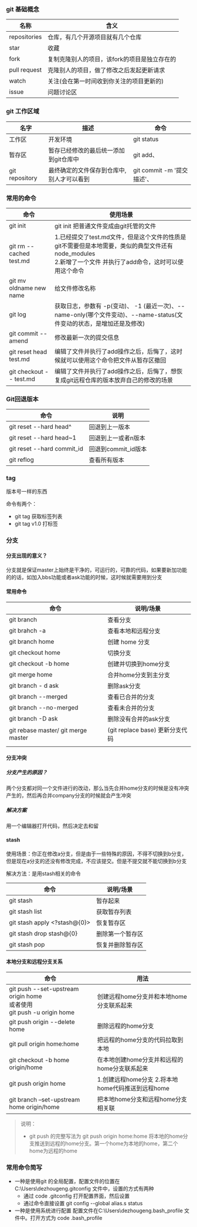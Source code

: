 ### git 基础概念
| 名称 | 含义 |
| --- | --- |
| repositories| 仓库，有几个开源项目就有几个仓库|
| star| 收藏|
| fork | 复制克隆别人的项目，该fork的项目是独立存在的|
| pull request | 克隆别人的项目，做了修改之后发起更新请求|
| watch | 关注(会在第一时间收到你关注的项目更新的)|
| issue | 问题讨论区|

### git 工作区域

| 名字   | 描述     | 命令|
| ------ | -------- |----|
| 工作区 | 开发环境 | git status|
| 暂存区 |   暂存已经修改的最后统一添加到git仓库中       | git add、  |
| git repository |   最终确定的文件保存到仓库中,别人才可以看到       |git commit -m '提交描述'、 |

### 常用的命令

| 命令                     | 使用场景                                                     |
| ------------------------ | ------------------------------------------------------------ |
| git init                 | git init 把普通文件变成由git托管的文件                       |
| git rm --cached test.md  | 1.已经提交了test.md文件，但是这个文件的性质是git不需要但是本地需要，类似的典型文件还有 node_modules<br/>2.新增了一个文件 并执行了add命令，这时可以使用这个命令 |
| git mv oldname  new name | 给文件修改名称                                               |
| git log                  | 获取日志，参数有 -p(变动)、 -1 (最近一次)、--name-only(哪个文件变动)、--name-status(文件变动的状态，是增加还是及修改) |
| git commit --amend       | 修改最新一次的提交信息                                       |
| git reset head test.md   | 编辑了文件并执行了add操作之后，后悔了，这时候就可以使用这个命令把文件从暂存区撤回 |
| git checkout -- test.md  | 编辑了文件并执行了add操作之后，后悔了，想恢复成git远程仓库的版本放弃自己的修改的场景 |

### Git回退版本

| 命令                       | 说明                |
| -------------------------- | ------------------- |
| git reset --hard head^     | 回退到上一版本      |
| git reset --hard head~1    | 回退到上一或者n版本 |
| git reset --hard commit_id | 回退到commit_id版本 |
| git reflog                 | 查看所有版本        |



### tag 

版本号一样的东西

命令有两个：

* git tag 获取标签列表
* git tag v1.0 打标签



 ### 分支

#### 分支出现的意义？

分支就是保证master上始终是干净的，可运行的，可靠的代码，如果要新加功能的的话，如加入bbs功能或者ask功能的时候，这时候就需要用到分支

#### 常用命令

| 命令                                | 说明/场景                        |
| ----------------------------------- | -------------------------------- |
| git  branch                         | 查看分支                         |
| git brahch -a                       | 查看本地和远程分支               |
| git branch home                     | 创建 home 分支                   |
| git checkout home                   | 切换分支                         |
| git checkout -b home                | 创建并切换到home分支             |
| git merge home                      | 合并home分支到主分支             |
| git branch - d ask                  | 删除ask分支                      |
| git branch --merged                 | 查看已合并的分支                 |
| git branch --no-merged              | 查看未合并的分支                 |
| git branch -D ask                   | 删除没有合并的ask分支            |
| git rebase master/ git merge master | (git replace base)  更新分支代码 |
|                                     |                                  |

#### 分支冲突

##### 分支产生的原因？

两个分支都对同一个文件进行的改动，那么当先合并home分支的时候是没有冲突产生的，然后再合并company分支的时候就会产生冲突

##### 解决方案

用一个编辑器打开代码，然后决定去和留

#### stash

使用场景：你正在修改a分支，但是由于一些特殊的原因，不得不切换到b分支，但是现在a分支的还没有修改完成，不应该提交。但是不提交就不能切换到b分支

解决方法：是用stash相关的命令

| 命令                          | 说明/场景        |
| ----------------------------- | ---------------- |
| git stash                     | 暂存起来         |
| git stash list                | 获取暂存列表     |
| git stash apply \<?stash@{0}> | 恢复暂存区       |
| git stash drop  stash@{0}     | 删除第一个暂存区 |
| git stash pop                 | 恢复并删除暂存区 |

#### 本地分支和远程分支关系

| 命令                                                         | 用法                                              |
| ------------------------------------------------------------ | ------------------------------------------------- |
| git push --set-upstream origin home <br />或者使用<br />git push -u origin home | 创建远程home分支并和本地home分支联系起来          |
| git push origin --delete home                                | 删除远程的home分支                                |
| git pull origin home:home                                    | 把远程的home分支的代码拉取到本地                  |
| git checkout -b home origin/home                             | 在本地创建home分支并和远程的home分支联系起来      |
| git push origin home                                         | 1.创建远程home分支 2.将本地home代码推送到远程home |
| git branch –set-upstream home origin/home                    | 把本地home分支和远程home分支相关联                |

> 说明：
> * git push 的完整写法为 git push origin home:home 将本地的home分支推送到远程的home分支。第一个home为本地的home，第二个home为远程的home 

### 常用命令简写

* 一种是使用git 的全局配置，配置文件的位置在C:\Users\dezhougeng\.gitconfig 文件中，设置的方式有两种
  * 通过 code .gitconfig 打开配置界面，然后设置
  * 通过命令直接设置 git config --global alias.s   status
* 一种是使用系统进行配置 配置文件在C:\Users\dezhougeng\.bash_profile 文件中。打开方式为 code .bash_profile







